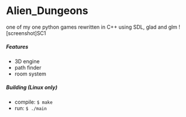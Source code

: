 # Alien_Dungeons
one of my one python games rewritten in C++ using SDL, glad and glm
![screenshot]SC1

##### Features

- 3D engine
- path finder
- room system

##### Building (Linux only)

- compile: `$ make`
- run: `$ ./main`
